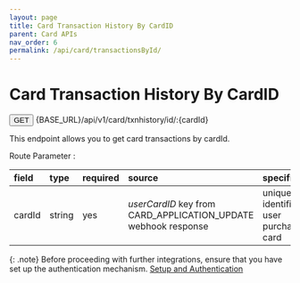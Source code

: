 ```yaml
---
layout: page
title: Card Transaction History By CardID
parent: Card APIs
nav_order: 6
permalink: /api/card/transactionsById/
---
```


# Card Transaction History By CardID

<button type="button" name="button" class="btn btn-purple fs-1">GET</button>
{BASE_URL}/api/v1/card/txnhistory/id/:{cardId}

This endpoint allows you to get card transactions by cardId.

Route Parameter :

| field  | type      | required  | source                                                          | specifications                              |
|:-------|:----------|:----------|:----------------------------------------------------------------|:--------------------------------------------|
| cardId | string    | yes       | *userCardID* key from CARD_APPLICATION_UPDATE webhook response  | unique identifier for a user purchased card |

{: .note}
Before proceeding with further integrations, ensure that you have set up the authentication mechanism. [Setup and Authentication](/dtps.github.io/setup)
